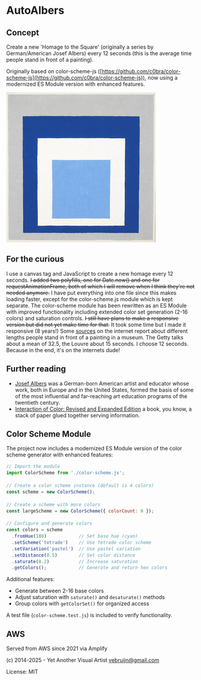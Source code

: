 # AutoAlbers

## Concept

Create a new 'Homage to the Square' (originally a series by German/American Josef Albers) every 12 seconds (this is the average time people stand in front of a painting).

Originally based on color-scheme-js ([https://github.com/c0bra/color-scheme-js](https://github.com/c0bra/color-scheme-js)), now using a modernized ES Module version with enhanced features.

![](https://raw.githubusercontent.com/y-a-v-a/autoalbers/master/albers.jpg)

## For the curious
I use a canvas tag and JavaScript to create a new homage every 12 seconds. ~~I added two polyfills, one for Date.now() and one for requestAnimationFrame, both of which I will remove when I think they're not needed anymore.~~ I have put everything into one file since this makes loading faster, except for the color-scheme.js module which is kept separate. The color-scheme module has been rewritten as an ES Module with improved functionality including extended color set generation (2-16 colors) and saturation controls. ~~I still have plans to make a responsive version but did not yet make time for that.~~ It took some time but I made it responsive (8 years!)
Some [sources](http://www.huffingtonpost.com/james-elkins/how-long-does-it-take-to-_b_779946.html) on the internet report about different lengths people stand in front of a painting in a museum. The Getty talks about a mean of 32.5, the Louvre about 15 seconds. I choose 12 seconds. Because in the end, it's on the internets dude!

## Further reading

* [Josef Albers](http://en.wikipedia.org/wiki/Josef_Albers) was a German-born American artist and educator whose work, both in Europe and in the United States, formed the basis of some of the most influential and far-reaching art education programs of the twentieth century.
* [Interaction of Color: Revised and Expanded Edition](http://amzn.com/0300115954) a book, you know, a stack of paper glued together serving information.

## Color Scheme Module

The project now includes a modernized ES Module version of the color scheme generator with enhanced features:

```javascript
// Import the module
import ColorScheme from './color-scheme.js';

// Create a color scheme instance (default is 4 colors)
const scheme = new ColorScheme();

// Create a scheme with more colors
const largeScheme = new ColorScheme({ colorCount: 8 });

// Configure and generate colors
const colors = scheme
  .fromHue(180)            // Set base hue (cyan)
  .setScheme('tetrade')    // Use tetrade color scheme
  .setVariation('pastel')  // Use pastel variation
  .setDistance(0.5)        // Set color distance
  .saturate(0.2)           // Increase saturation
  .getColors();            // Generate and return hex colors
```

Additional features:
- Generate between 2-16 base colors
- Adjust saturation with `saturate()` and `desaturate()` methods
- Group colors with `getColorSet()` for organized access

A test file (`color-scheme.test.js`) is included to verify functionality.

## AWS

Served from AWS since 2021 via Amplify

(c) 2014-2025 - Yet Another Visual Artist <vebruijn@gmail.com>

License: MIT

